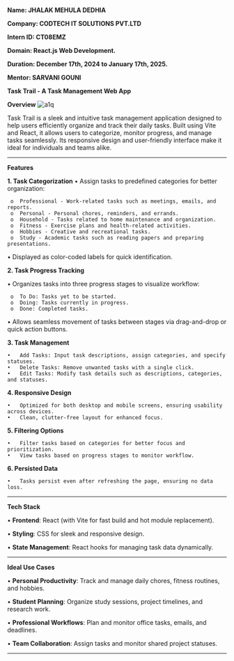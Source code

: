 **Name: JHALAK MEHULA DEDHIA**

**Company: CODTECH IT SOLUTIONS PVT.LTD**

**Intern ID: CT08EMZ**

**Domain: React.js Web Development.**

**Duration: December 17th, 2024 to January 17th, 2025.**

**Mentor: SARVANI GOUNI**

**Task Trail - A Task Management Web App**

**Overview**
![a1q](https://github.com/user-attachments/assets/7f6e1421-4d96-4f4c-ade9-341425a8e68c)

Task Trail is a sleek and intuitive task management application designed to help users efficiently organize and track their daily tasks. Built using Vite and React, it allows users to categorize, monitor progress, and manage tasks seamlessly. Its responsive design and user-friendly interface make it ideal for individuals and teams alike.
________________________________________
**Features**

**1. Task Categorization**
•	Assign tasks to predefined categories for better organization:

     o	Professional - Work-related tasks such as meetings, emails, and reports.
     o	Personal - Personal chores, reminders, and errands.
     o	Household - Tasks related to home maintenance and organization.
     o	Fitness - Exercise plans and health-related activities.
     o	Hobbies - Creative and recreational tasks.
     o	Study - Academic tasks such as reading papers and preparing presentations.
•	Displayed as color-coded labels for quick identification.

**2. Task Progress Tracking**

•	Organizes tasks into three progress stages to visualize workflow:

     o	To Do: Tasks yet to be started.
     o	Doing: Tasks currently in progress.
     o	Done: Completed tasks.
•	Allows seamless movement of tasks between stages via drag-and-drop or quick action buttons.

**3. Task Management**

    •	Add Tasks: Input task descriptions, assign categories, and specify statuses.
    •	Delete Tasks: Remove unwanted tasks with a single click.
    •	Edit Tasks: Modify task details such as descriptions, categories, and statuses.
		
**4. Responsive Design**

    •	Optimized for both desktop and mobile screens, ensuring usability across devices.
    •	Clean, clutter-free layout for enhanced focus.
		
**5. Filtering Options**

    •	Filter tasks based on categories for better focus and prioritization.
    •	View tasks based on progress stages to monitor workflow.
		
**6. Persisted Data**

    •	Tasks persist even after refreshing the page, ensuring no data loss.
________________________________________
**Tech Stack**

•	**Frontend**: React (with Vite for fast build and hot module replacement).

•	**Styling**: CSS for sleek and responsive design.

•	**State Management**: React hooks for managing task data dynamically.
________________________________________
**Ideal Use Cases**

•	**Personal Productivity**: Track and manage daily chores, fitness routines, and hobbies.

•	**Student Planning**: Organize study sessions, project timelines, and research work.

•	**Professional Workflows**: Plan and monitor office tasks, emails, and deadlines.

•	**Team Collaboration**: Assign tasks and monitor shared project statuses.
________________________________________

